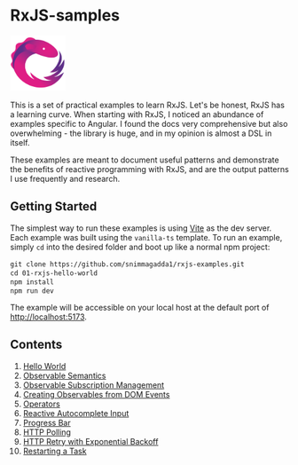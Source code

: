 # RxJS-samples

<img src="./rxjs.svg" alt="RxJS logo" width="100px" height="100px">  
<br/>

This is a set of practical examples to learn RxJS. Let's be honest, RxJS has a learning curve. When starting with RxJS, I noticed an abundance of examples specific to Angular. I found the docs very comprehensive but also overwhelming - the library is huge, and in my opinion is almost a DSL in itself.

These examples are meant to document useful patterns and demonstrate the benefits of reactive programming with RxJS, and are the output patterns I use frequently and research.

## Getting Started

The simplest way to run these examples is using [Vite](https://vitejs.dev/guide/) as the dev server. Each example was built using the `vanilla-ts` template. To run an example, simply `cd` into the desired folder and boot up like a normal npm project:

```
git clone https://github.com/snimmagadda1/rxjs-examples.git
cd 01-rxjs-hello-world
npm install 
npm run dev
```

The example will be accessible on your local host at the default port of <http://localhost:5173>.

## Contents

1. [Hello World](https://github.com/snimmagadda1/rxjs-examples/tree/main/01-rxjs-hello-world)
2. [Observable Semantics](https://github.com/snimmagadda1/rxjs-examples/tree/main/02-observable-semantics)
3. [Observable Subscription Management](https://github.com/snimmagadda1/rxjs-examples/tree/main/03-observable-subscription-management)
4. [Creating Observables from DOM Events](https://github.com/snimmagadda1/rxjs-examples/tree/main/04-creating-observables-from-dom-events)
5. [Operators](https://github.com/snimmagadda1/rxjs-examples/tree/main/05-operators)
6. [Reactive Autocomplete Input](https://github.com/snimmagadda1/rxjs-examples/tree/main/06-reactive-autocomplete-input)
7. [Progress Bar](https://github.com/snimmagadda1/rxjs-examples/tree/main/07-progress-bar)
8. [HTTP Polling](https://github.com/snimmagadda1/rxjs-samples/tree/main/08-http-polling)
9. [HTTP Retry with Exponential Backoff](https://github.com/snimmagadda1/rxjs-samples/tree/main/09-http-retry-with-backoff)
10. [Restarting a Task](https://github.com/snimmagadda1/rxjs-samples/tree/main/10-restarting-a-task)
